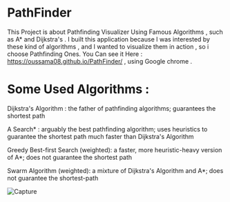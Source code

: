 # PathFinder
This Project is about Pathfinding Visualizer Using Famous Algorithms , such as A* and Dijkstra's . I built this application because I was interested by these kind of algorithms , and I wanted to visualize them in action , so i choose Pathfinding Ones.
You Can see it Here : https://oussama08.github.io/PathFinder/ , using Google chrome .

# Some Used Algorithms :

Dijkstra's Algorithm : the father of pathfinding algorithms; guarantees the shortest path

A Search* : arguably the best pathfinding algorithm; uses heuristics to guarantee the shortest path much faster than Dijkstra's Algorithm

Greedy Best-first Search (weighted): a faster, more heuristic-heavy version of A*; does not guarantee the shortest path

Swarm Algorithm (weighted): a mixture of Dijkstra's Algorithm and A*; does not guarantee the shortest-path

![Capture](https://user-images.githubusercontent.com/44874674/65081362-6211c200-d99b-11e9-9fb7-bc151cead78a.JPG)




